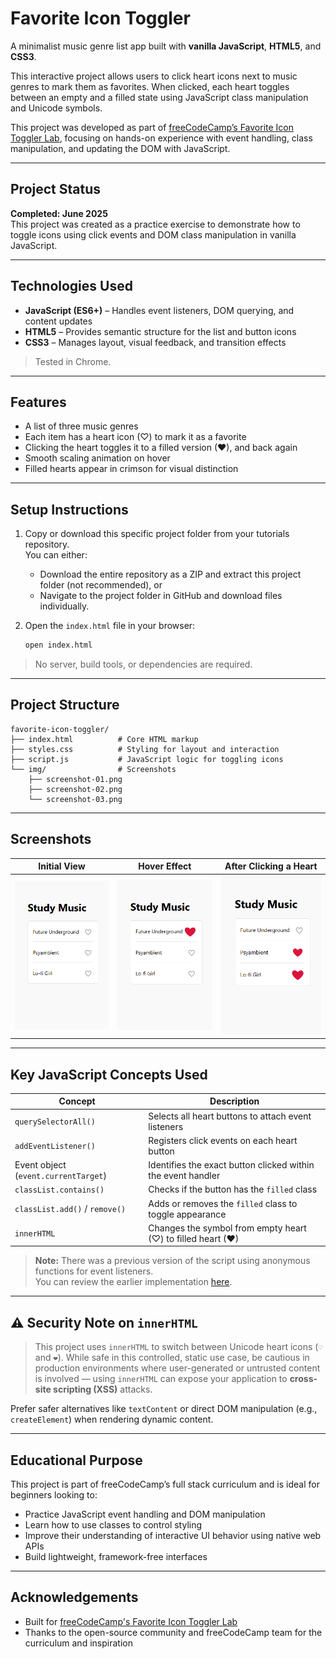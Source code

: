 # Favorite Icon Toggler

A minimalist music genre list app built with **vanilla JavaScript**, **HTML5**, and **CSS3**.

This interactive project allows users to click heart icons next to music genres to mark them as favorites. When clicked, each heart toggles between an empty and a filled state using JavaScript class manipulation and Unicode symbols.

This project was developed as part of [freeCodeCamp’s Favorite Icon Toggler Lab](https://www.freecodecamp.org/learn/full-stack-developer/lab-favorite-icon-toggler/build-a-favorite-icon-toggler), focusing on hands-on experience with event handling, class manipulation, and updating the DOM with JavaScript.

---

## Project Status

**Completed: June 2025**  
This project was created as a practice exercise to demonstrate how to toggle icons using click events and DOM class manipulation in vanilla JavaScript.

---

## Technologies Used

- **JavaScript (ES6+)** – Handles event listeners, DOM querying, and content updates  
- **HTML5** – Provides semantic structure for the list and button icons  
- **CSS3** – Manages layout, visual feedback, and transition effects

> Tested in Chrome.

---

## Features

- A list of three music genres  
- Each item has a heart icon (♡) to mark it as a favorite  
- Clicking the heart toggles it to a filled version (❤), and back again  
- Smooth scaling animation on hover  
- Filled hearts appear in crimson for visual distinction

---

## Setup Instructions

1. Copy or download this specific project folder from your tutorials repository.  
   You can either:
   - Download the entire repository as a ZIP and extract this project folder (not recommended), or  
   - Navigate to the project folder in GitHub and download files individually.

2. Open the `index.html` file in your browser:

   ```bash
   open index.html
   ```

> No server, build tools, or dependencies are required.

---

## Project Structure

```
favorite-icon-toggler/
├── index.html          # Core HTML markup
├── styles.css          # Styling for layout and interaction
├── script.js           # JavaScript logic for toggling icons
└── img/                # Screenshots
    ├── screenshot-01.png
    ├── screenshot-02.png
    └── screenshot-03.png
```

---

## Screenshots

| Initial View                      | Hover Effect                  | After Clicking a Heart                   |
| --------------------------------- | -------------------------------------- | ------------------------------- |
| ![Initial](img/screenshot-01.png) | ![Hover](img/screenshot-02.png) | ![Filled Heart](img/screenshot-03.png) |

---

## Key JavaScript Concepts Used

| Concept              | Description                                                       |
| -------------------- | ----------------------------------------------------------------- |
| `querySelectorAll()` | Selects all heart buttons to attach event listeners               |
| `addEventListener()`                 | Registers click events on each heart button                  |
| Event object (`event.currentTarget`) | Identifies the exact button clicked within the event handler |
| `classList.contains()`               | Checks if the button has the `filled` class                  |
| `classList.add()` / `remove()`       | Adds or removes the `filled` class to toggle appearance      |
| `innerHTML`          | Changes the symbol from empty heart (♡) to filled heart (❤)       |

> **Note:** There was a previous version of the script using anonymous functions for event listeners.  
> You can review the earlier implementation [here](https://github.com/candytale55/web-dev-fundamentals-archive/commit/e808e4484ff42db12fc80cdbf96be4afdcc7a52c#diff-11b6d80dbc15e78be41125d793e156b64375696407270225285e503717a2bf34).


---

## ⚠️ Security Note on `innerHTML`

> This project uses `innerHTML` to switch between Unicode heart icons (`♡` and `❤`).
> While safe in this controlled, static use case, be cautious in production environments where user-generated or untrusted content is involved — using `innerHTML` can expose your application to **cross-site scripting (XSS)** attacks.

Prefer safer alternatives like `textContent` or direct DOM manipulation (e.g., `createElement`) when rendering dynamic content.

---

## Educational Purpose

This project is part of freeCodeCamp’s full stack curriculum and is ideal for beginners looking to:

* Practice JavaScript event handling and DOM manipulation
* Learn how to use classes to control styling
* Improve their understanding of interactive UI behavior using native web APIs
* Build lightweight, framework-free interfaces

---

## Acknowledgements

* Built for [freeCodeCamp's Favorite Icon Toggler Lab](https://www.freecodecamp.org/learn/full-stack-developer/lab-favorite-icon-toggler/build-a-favorite-icon-toggler)
* Thanks to the open-source community and freeCodeCamp team for the curriculum and inspiration
